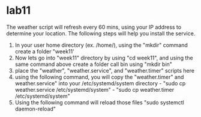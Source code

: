 # lab11

The weather script will refresh every 60 mins, using your IP address to determine your location. The following steps will help you install the service.

1. In your user home directory (ex. /home/<USER>), using the "mkdir" command create a folder "week11'
2. Now lets go into "week11" directory by using "cd week11", and using the same command above create a folder call bin using "mkdir bin" 
3. place the "weather", "weather.service", and "weather.timer" scripts here
4. using the following command, you will copy the "weather.timer" and weather.service" into your /etc/systemd/system directory
        - "sudo cp weather.service /etc/systemd/system"
        -  "sudo cp weather.timer /etc/systemd/system"
5. Using the following command will reload those files "sudo systemctl daemon-reload"
